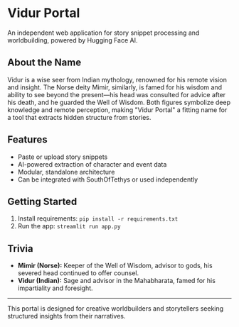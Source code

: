 # Vidur Portal

An independent web application for story snippet processing and worldbuilding, powered by Hugging Face AI.

## About the Name
Vidur is a wise seer from Indian mythology, renowned for his remote vision and insight. The Norse deity Mimir, similarly, is famed for his wisdom and ability to see beyond the present—his head was consulted for advice after his death, and he guarded the Well of Wisdom. Both figures symbolize deep knowledge and remote perception, making "Vidur Portal" a fitting name for a tool that extracts hidden structure from stories.

## Features
- Paste or upload story snippets
- AI-powered extraction of character and event data
- Modular, standalone architecture
- Can be integrated with SouthOfTethys or used independently

## Getting Started
1. Install requirements: `pip install -r requirements.txt`
2. Run the app: `streamlit run app.py`

## Trivia
- **Mimir (Norse):** Keeper of the Well of Wisdom, advisor to gods, his severed head continued to offer counsel.
- **Vidur (Indian):** Sage and advisor in the Mahabharata, famed for his impartiality and foresight.

---
This portal is designed for creative worldbuilders and storytellers seeking structured insights from their narratives.
